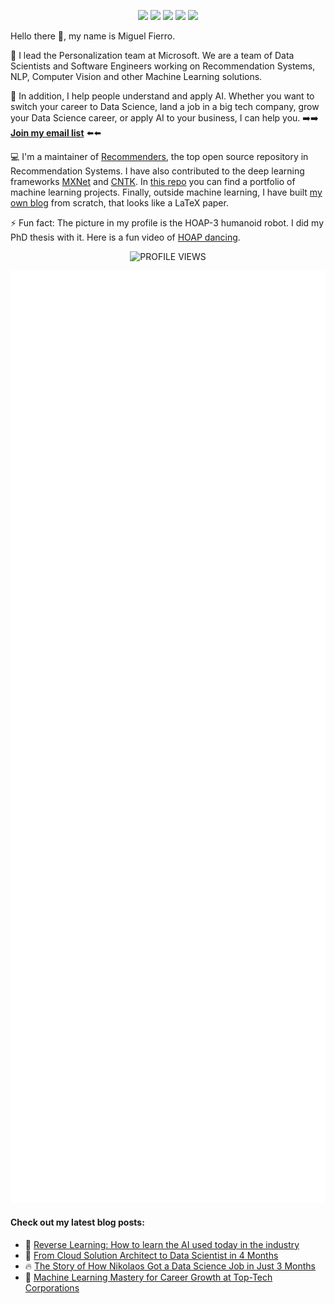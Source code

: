 <p align="center">
  <a href="https://www.linkedin.com/comm/mynetwork/discovery-see-all?usecase=PEOPLE_FOLLOWS&followMember=miguelgfierro" target="_blank"><img src="https://img.shields.io/badge/Linkedin-Follow%20Miguel-blue?logo=linkedin" /></a>
  <a href="https://miguelgfierro.com/?utm_source=github&utm_medium=profile&utm_campaign=github-readme" target="_blank"><img src="https://img.shields.io/badge/Blog-Visit%20miguelgfierro.com-blue.svg" /></a>
  <a href="https://x.com/intent/follow?screen_name=miguelgfierro" target="_blank"><img src="https://img.shields.io/badge/%40miguelgfierro-_?style=flat&logo=X&label=Follow&color=blue" /></a>
  <a href="https://www.youtube.com/channel/UCQvJe9CLvqMI0yav_kbfVaw?app=desktop&sub_confirmation=1" target="_blank"><img src="https://img.shields.io/badge/%40miguelgfierro-_?style=flat&logo=YouTube&label=Subscribe&color=blue" /></a>
  <a href="https://www.instagram.com/miguelgfierro/" target="_blank"><img src="https://img.shields.io/badge/%40miguelgfierro-_?style=flat&logo=Instagram&logoColor=white&label=Follow&color=blue" /></a>

</p>

Hello there 👋, my name is Miguel Fierro.

🤖 I lead the Personalization team at Microsoft. We are a team of Data Scientists and Software Engineers working on Recommendation Systems, NLP, Computer Vision and other Machine Learning solutions.

💬 In addition, I help people understand and apply AI. Whether you want to switch your career to Data Science, land a job in a big tech company, grow your Data Science career, or apply AI to your business, I can help you. ➡️➡️ **[Join my email list](https://bit.ly/emaillistmiguel)** ⬅️⬅️

💻 I'm a maintainer of [Recommenders](https://github.com/microsoft/recommenders), the top open source repository in Recommendation Systems. I have also contributed to the deep learning frameworks [MXNet](https://github.com/apache/mxnet/commits?author=miguelgfierro) and [CNTK](https://github.com/microsoft/cntk). In [this repo](https://github.com/miguelgfierro/sciblog_support) you can find a portfolio of machine learning projects. Finally, outside machine learning, I have built [my own blog](https://github.com/miguelgfierro/sciblog) from scratch, that looks like a LaTeX paper. 

⚡ Fun fact: The picture in my profile is the HOAP-3 humanoid robot. I did my PhD thesis with it. Here is a fun video of [HOAP dancing](https://www.youtube.com/watch?v=fbu2cYW08HQ).

<p align="center">
  <img src="https://komarev.com/ghpvc/?username=miguelgfierro&label=Profile%20views&color=blue&style=flat" alt="PROFILE VIEWS"/>
</p>

<p align="center">
  <img src="/github-metrics.svg" alt="Metrics" width="600">
</p>

#### Check out my latest blog posts:

<!-- BLOG-POST-LIST:START -->
 - 🦾 [Reverse Learning: How to learn the AI used today in the industry](https://miguelgfierro.com/blog/2023/reverse-learning-how-to-learn-the-ai-used-today-in-the-industry/?utm_source=github&utm_medium=profile&utm_campaign=github-readme)
 - 📢 [From Cloud Solution Architect to Data Scientist in 4 Months](https://miguelgfierro.com/blog/2023/from-cloud-solution-architect-to-data-scientist-in-4-months/?utm_source=github&utm_medium=profile&utm_campaign=github-readme)
 - 🔥 [The Story of How Nikolaos Got a Data Science Job in Just 3 Months](https://miguelgfierro.com/blog/2023/the-story-of-how-nikolaos-got-a-data-science-job-in-just-3-months/?utm_source=github&utm_medium=profile&utm_campaign=github-readme)
 - 🤖 [Machine Learning Mastery for Career Growth at Top-Tech Corporations](https://miguelgfierro.com/blog/2023/machine-learning-mastery-for-career-growth-at-top-tech-corporations/?utm_source=github&utm_medium=profile&utm_campaign=github-readme)<!-- BLOG-POST-LIST:END -->
